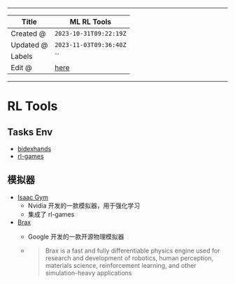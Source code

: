 -----

| Title     | ML RL Tools                                           |
| --------- | ----------------------------------------------------- |
| Created @ | `2023-10-31T09:22:19Z`                                |
| Updated @ | `2023-11-03T09:36:40Z`                                |
| Labels    | \`\`                                                  |
| Edit @    | [here](https://github.com/junxnone/aiwiki/issues/454) |

-----

# RL Tools

## Tasks Env

  - [bidexhands](https://github.com/PKU-MARL/DexterousHands)
  - [rl-games](https://github.com/Denys88/rl_games)

## 模拟器

  - [Isaac Gym](0453_Tools_Gym)
      - Nvidia 开发的一款模拟器，用于强化学习
      - 集成了 rl-games
  - [Brax](https://github.com/google/brax)
      - Google 开发的一款开源物理模拟器
    
      - > Brax is a fast and fully differentiable physics engine used
        > for research and development of robotics, human perception,
        > materials science, reinforcement learning, and other
        > simulation-heavy applications
